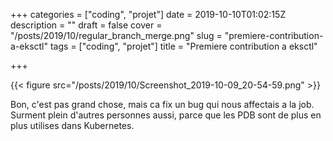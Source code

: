 +++
categories = ["coding", "projet"]
date = 2019-10-10T01:02:15Z
description = ""
draft = false
cover = "/posts/2019/10/regular_branch_merge.png"
slug = "premiere-contribution-a-eksctl"
tags = ["coding", "projet"]
title = "Premiere contribution a eksctl"

+++

{{< figure src="/posts/2019/10/Screenshot_2019-10-09_20-54-59.png" >}}

Bon, c'est pas grand chose, mais ca fix un bug qui nous affectais a la job. Surment plein d'autres personnes aussi, parce que les PDB sont de plus en plus utilises dans Kubernetes.
